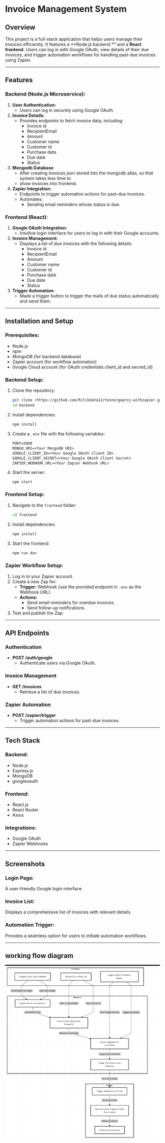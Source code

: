 # Invoice Management System

## Overview
This project is a full-stack application that helps users manage their invoices efficiently. It features a **Node.js backend ** and a **React frontend**. Users can log in with Google OAuth, view details of their due invoices, and trigger automation workflows for handling past-due invoices using Zapier.

---

## Features

### Backend (Node.js Microservice):
1. **User Authentication:**
   - Users can log in securely using Google OAuth.
2. **Invoice Details:**
   - Provides endpoints to fetch invoice data, including:
     - Invoice id
     - RecipientEmail
     - Amount
     - Customer name
     - Customer id
     - Purchase date
     - Due date
     - Status
3. **Mongodb Database**
   - After creating invoices json stored into the mongodb atlas, so that system takes less time to 
    -  show invoices into frontend. 
3. **Zapier Integration:**
   - Endpoints to trigger automation actions for past-due invoices.
   - Automates:
     - Sending email reminders whose status is due.

### Frontend (React):
1. **Google OAuth Integration:**
   - Intuitive login interface for users to log in with their Google accounts.
2. **Invoice Management:**
   - Displays a list of due invoices with the following details:
     - Invoice id
     - RecipientEmail
     - Amount
     - Customer name
     - Customer id
     - Purchase date
     - Due date
     - Status
3. **Trigger Automation:**
   - Made a trigger button to trigger the mails of due status automatically and send them.

---

## Installation and Setup

### Prerequisites:
- Node.js 
- npm 
- MongoDB (for backend database)
- Zapier account (for workflow automation)
- Google Cloud account (for OAuth credentials client_id and secred_id)

### Backend Setup:
1. Clone the repository:
   ```bash
   git clone <https://github.com/Ritikdata12/tesnorgoproj-withzapier.git>
   cd backend
   ```

2. Install dependencies:
   ```bash
   npm install
   ```

3. Create a `.env` file with the following variables:
   ```env
   PORT=5000
   MONGO_URI=<Your MongoDB URI>
   GOOGLE_CLIENT_ID=<Your Google OAuth Client ID>
   GOOGLE_CLIENT_SECRET=<Your Google OAuth Client Secret>
   ZAPIER_WEBHOOK_URL=<Your Zapier Webhook URL>
   ```

4. Start the server:
   ```bash
   npm start
   ```

### Frontend Setup:
1. Navigate to the `frontend` folder:
   ```bash
   cd frontend
   ```

2. Install dependencies:
   ```bash
   npm install
   ```


3. Start the frontend:
   ```bash
   npm run dev
   ```

### Zapier Workflow Setup:
1. Log in to your Zapier account.
2. Create a new Zap for:
   - **Trigger:** Webhook (use the provided endpoint in `.env` as the Webhook URL).
   - **Actions:**
     - Send email reminders for overdue invoices.
     - Send follow-up notifications.
3. Test and publish the Zap.

---

## API Endpoints

### Authentication
- **POST /auth/google**
  - Authenticate users via Google OAuth.

### Invoice Management
- **GET /invoices**
  - Retrieve a list of due invoices.

### Zapier Automation
- **POST /zapier/trigger**
  - Trigger automation actions for past-due invoices.

---

## Tech Stack

### Backend:
- Node.js
- Express.js
- MongoDB
- googleoauth

### Frontend:
- React.js
- React Router
- Axios

### Integrations:
- Google OAuth
- Zapier Webhooks

---

## Screenshots

### Login Page:
A user-friendly Google login interface.

### Invoice List:
Displays a comprehensive list of invoices with relevant details.

### Automation Trigger:
Provides a seamless option for users to initiate automation workflows.

---





## working flow diagram
![Alt text](image.png)
